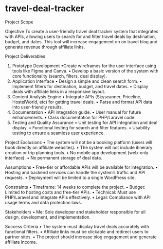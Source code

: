 # travel-deal-tracker

Project Scope

Objective
To create a user-friendly travel deal tracker system that integrates with APIs, allowing users to search for and filter travel deals by destination, budget, and dates. This tool will increase engagement on on travel blog and generate revenue through affiliate links.

Project Deliverables
  1. Prototype Development
     •Create wireframes for the user interface using tools like Figma and Canva.
     • Develop a basic version of the system with core functionality (search, filters, deal display).
  3. Application Interface
    • Design a simple and clean search form.
    • Implement filters for destination, budget, and travel dates.
    • Display deals with affiliate links in a responsive layout.
  4. Content Analysis Engine
    • Integrate APIs (Skyscanner, Priceline, HostelWorld, etc) for getting travel deals.
    • Parse and format API data into user-friendly results.
  5. Documentation
    • API integration guide.
    • User manual for future enhancements.
    • Class documentation for PHP/Laravel code.
  6. Testing and Quality Assurance
    • Unit testing for API integration and deal display.
    • Functional testing for search and filter features.
    • Usability testing to ensure a seamless user experience.

Project Exclusions
    • The system will not be a booking platform (users will book directly on affiliate websites).
    • The system will not include itinerary creation or trip planning tools.
    • No mobile app development (web-only interface).
    • No permanent storage of deal data.

Assumptions
    • Free-tier or affordable APIs will be available for integration.
    • Hosting and backend services can handle the system’s traffic and API requests.
    • Deployment will be limited to a single WordPress site.

Constraints
    • Timeframe: 14 weeks to complete the project.
    • Budget: Limited to hosting costs and free-tier APIs.
    • Technical: Must use PHP/Laravel and integrate APIs effectively.
    • Legal: Compliance with API usage terms and data protection laws.

Stakeholders
    • Me: Sole developer and stakeholder responsible for all design, development, and implementation.

Success Criteria
    • The system must display travel deals accurately with functional filters.
    • Affiliate links must be clickable and redirect users to partner sites.
    • The project should increase blog engagement and generate affiliate income.
